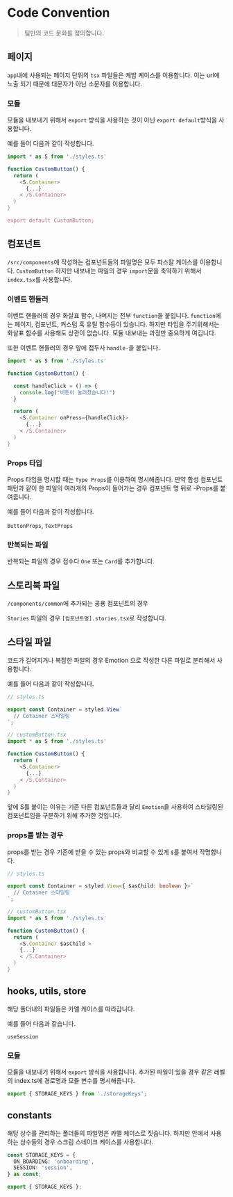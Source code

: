 # Code Convention

> 팀만의 코드 문화를 정의합니다.

## 페이지

`app`내에 사용되는 페이지 단위의 `tsx` 파일들은 케밥 케이스를 이용합니다. 이는 url에 노출 되기 때문에 대문자가 아닌 소문자를 이용합니다.

### 모듈

모듈을 내보내기 위해서 `export` 방식을 사용하는 것이 아닌 `export default`방식을 사용합니다.

예를 들어 다음과 같이 작성합니다.

```typescript
import * as S from './styles.ts'

function CustomButton() {
  return (
    <S.Container>
      {...}
    < /S.Container>
  )
}

export default CustomButton;
```

## 컴포넌트

`/src/components`에 작성하는 컴포넌트들의 파일명은 모두 파스칼 케이스를 이용합니다. `CustomButton` 하지만 내보내는 파일의 경우 `import`문을
축약하기 위해서 `index.tsx`를 사용합니다.

### 이벤트 핸들러

이벤트 핸들러의 경우 화살표 함수, 나머지는 전부 `function`을 붙입니다. `function`에는 페이지, 컴포넌트, 커스텀 훅 유틸 함수등이 있습니다. 하지만 타입을
주기위해서는 화살표 함수를 사용해도 상관이 없습니다. 모듈 내보내는 과정만 중요하게 여깁니다.

또한 이벤트 핸들러의 경우 앞에 접두사 `handle-`을 붙입니다.

```typescript
import * as S from './styles.ts'

function CustomButton() {

  const handleClick = () => {
    console.log("버튼이 눌러졌습니다!")
  }

  return (
    <S.Container onPress={handleClick}>
      {...}
    < /S.Container>
  )
}
```

### Props 타입

Props 타입을 명시할 때는 `Type Props`를 이용하여 명시해줍니다. 만약 합성 컴포넌트 패턴과 같이 한 파일의 여러개의 Props이 들어가는 경우 컴포넌트 명 뒤로
-Props를 붙여줍니다.

예를 들어 다음과 같이 작성합니다.

`ButtonProps`, `TextProps`

### 반복되는 파일

반복되는 파일의 경우 접수다 `One` 또는 `Card`를 추가합니다.

## 스토리북 파일

`/components/common`에 추가되는 공용 컴포넌트의 경우

`Stories` 파일의 경우 `[컴포넌트명].stories.tsx`로 작성합니다.

## 스타일 파일

코드가 길어지거나 복잡한 파일의 경우 Emotion 으로 작성한 다른 파일로 분리해서 사용합니다.

예를 들어 다음과 같이 작성합니다.

```typescript
// styles.ts

export const Container = styled.View`
  // Cotainer 스타일링
`;
```

```typescript
// customButton.tsx
import * as S from './styles.ts'

function CustomButton() {
  return (
    <S.Container>
      {...}
    < /S.Container>
  )
}
```

앞에 S를 붙이는 이유는 기존 다른 컴포넌트들과 달리 `Emotion`을 사용하여 스타일링된 컴포넌트임을 구분하기 위해 추가한 것입니다.

### props를 받는 경우

props를 받는 경우 기존에 받을 수 있는 props와 비교할 수 있게 `$`를 붙여서 작명합니다.

```typescript
// styles.ts

export const Container = styled.View<{ $asChild: boolean }>`
  // Cotainer 스타일링
`;
```

```typescript
// customButton.tsx
import * as S from './styles.ts'

function CustomButton() {
  return (
    <S.Container $asChild >
    {...}
    < /S.Container>
  )
}
```

## hooks, utils, store

해당 폴더내의 파일들은 카멜 케이스를 따라갑니다.

예를 들어 다음과 같습니다.

`useSession`

### 모듈

모듈을 내보내기 위해서 `export` 방식을 사용합니다. 추가된 파일이 있을 경우 같은 레벨의 index.ts에 경로명과 모듈 변수를 명시해줍니다.

```typescript
export { STORAGE_KEYS } from './storageKeys';
```

## constants

해당 상수를 관리하는 폴더들의 파일명은 카멜 케이스로 짓습니다. 하지만 안에서 사용하는 상수들의 경우 스크림 스네이크 케이스를 사용합니다.

```typescript
const STORAGE_KEYS = {
  ON_BOARDING: 'onboarding',
  SESSION: 'session',
} as const;

export { STORAGE_KEYS };
```

